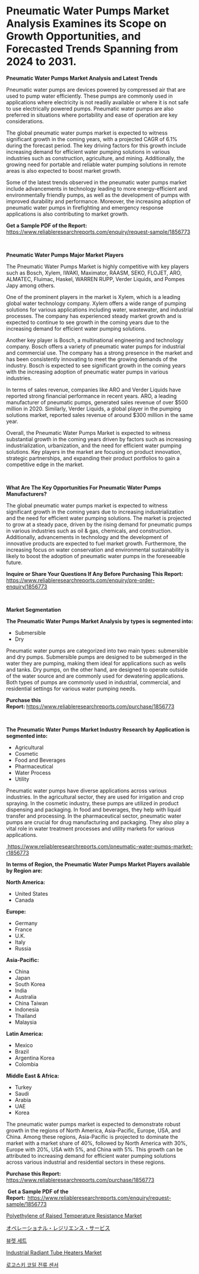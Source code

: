 <p><h1>Pneumatic Water Pumps Market Analysis Examines its Scope on Growth Opportunities, and Forecasted Trends Spanning from 2024 to 2031.</h1></p><p><strong>Pneumatic Water Pumps Market Analysis and Latest Trends</strong></p>
<p><p>Pneumatic water pumps are devices powered by compressed air that are used to pump water efficiently. These pumps are commonly used in applications where electricity is not readily available or where it is not safe to use electrically powered pumps. Pneumatic water pumps are also preferred in situations where portability and ease of operation are key considerations.</p><p>The global pneumatic water pumps market is expected to witness significant growth in the coming years, with a projected CAGR of 6.1% during the forecast period. The key driving factors for this growth include increasing demand for efficient water pumping solutions in various industries such as construction, agriculture, and mining. Additionally, the growing need for portable and reliable water pumping solutions in remote areas is also expected to boost market growth.</p><p>Some of the latest trends observed in the pneumatic water pumps market include advancements in technology leading to more energy-efficient and environmentally friendly pumps, as well as the development of pumps with improved durability and performance. Moreover, the increasing adoption of pneumatic water pumps in firefighting and emergency response applications is also contributing to market growth.</p></p>
<p><strong>Get a Sample PDF of the Report:&nbsp;</strong> <a href="https://www.reliableresearchreports.com/enquiry/request-sample/1856773">https://www.reliableresearchreports.com/enquiry/request-sample/1856773</a></p>
<p>&nbsp;</p>
<p><strong>Pneumatic Water Pumps Major Market Players</strong></p>
<p><p>The Pneumatic Water Pumps Market is highly competitive with key players such as Bosch, Xylem, IWAKI, Maximator, RAASM, SEKO, FLOJET, ARO, ALMATEC, Fluimac, Haskel, WARREN RUPP, Verder Liquids, and Pompes Japy among others. </p><p>One of the prominent players in the market is Xylem, which is a leading global water technology company. Xylem offers a wide range of pumping solutions for various applications including water, wastewater, and industrial processes. The company has experienced steady market growth and is expected to continue to see growth in the coming years due to the increasing demand for efficient water pumping solutions.</p><p>Another key player is Bosch, a multinational engineering and technology company. Bosch offers a variety of pneumatic water pumps for industrial and commercial use. The company has a strong presence in the market and has been consistently innovating to meet the growing demands of the industry. Bosch is expected to see significant growth in the coming years with the increasing adoption of pneumatic water pumps in various industries.</p><p>In terms of sales revenue, companies like ARO and Verder Liquids have reported strong financial performance in recent years. ARO, a leading manufacturer of pneumatic pumps, generated sales revenue of over $500 million in 2020. Similarly, Verder Liquids, a global player in the pumping solutions market, reported sales revenue of around $300 million in the same year.</p><p>Overall, the Pneumatic Water Pumps Market is expected to witness substantial growth in the coming years driven by factors such as increasing industrialization, urbanization, and the need for efficient water pumping solutions. Key players in the market are focusing on product innovation, strategic partnerships, and expanding their product portfolios to gain a competitive edge in the market.</p></p>
<p>&nbsp;</p>
<p><strong>What Are The Key Opportunities For Pneumatic Water Pumps Manufacturers?</strong></p>
<p><p>The global pneumatic water pumps market is expected to witness significant growth in the coming years due to increasing industrialization and the need for efficient water pumping solutions. The market is projected to grow at a steady pace, driven by the rising demand for pneumatic pumps in various industries such as oil & gas, chemicals, and construction. Additionally, advancements in technology and the development of innovative products are expected to fuel market growth. Furthermore, the increasing focus on water conservation and environmental sustainability is likely to boost the adoption of pneumatic water pumps in the foreseeable future.</p></p>
<p><strong>Inquire or Share Your Questions If Any Before Purchasing This Report:</strong> <a href="https://www.reliableresearchreports.com/enquiry/pre-order-enquiry/1856773">https://www.reliableresearchreports.com/enquiry/pre-order-enquiry/1856773</a></p>
<p>&nbsp;</p>
<p><strong>Market Segmentation</strong></p>
<p><strong>The Pneumatic Water Pumps Market Analysis by types is segmented into:</strong></p>
<p><ul><li>Submersible</li><li>Dry</li></ul></p>
<p><p>Pneumatic water pumps are categorized into two main types: submersible and dry pumps. Submersible pumps are designed to be submerged in the water they are pumping, making them ideal for applications such as wells and tanks. Dry pumps, on the other hand, are designed to operate outside of the water source and are commonly used for dewatering applications. Both types of pumps are commonly used in industrial, commercial, and residential settings for various water pumping needs.</p></p>
<p><strong>Purchase this Report:&nbsp;</strong><a href="https://www.reliableresearchreports.com/purchase/1856773">https://www.reliableresearchreports.com/purchase/1856773</a></p>
<p>&nbsp;</p>
<p><strong>The Pneumatic Water Pumps Market Industry Research by Application is segmented into:</strong></p>
<p><ul><li>Agricultural</li><li>Cosmetic</li><li>Food and Beverages</li><li>Pharmaceutical</li><li>Water Process</li><li>Utility</li></ul></p>
<p><p>Pneumatic water pumps have diverse applications across various industries. In the agricultural sector, they are used for irrigation and crop spraying. In the cosmetic industry, these pumps are utilized in product dispensing and packaging. In food and beverages, they help with liquid transfer and processing. In the pharmaceutical sector, pneumatic water pumps are crucial for drug manufacturing and packaging. They also play a vital role in water treatment processes and utility markets for various applications.</p></p>
<p><a href="https://www.reliableresearchreports.com/pneumatic-water-pumps-market-r1856773">&nbsp;https://www.reliableresearchreports.com/pneumatic-water-pumps-market-r1856773</a></p>
<p><strong>In terms of Region, the Pneumatic Water Pumps Market Players available by Region are:</strong></p>
<p>
    <p> <strong> North America: </strong>
        <ul>
            <li>United States</li>
            <li>Canada</li>
        </ul>
        </p> 
    <p> <strong> Europe: </strong>
        <ul>
            <li>Germany</li>
            <li>France</li>
            <li>U.K.</li>
            <li>Italy</li>
            <li>Russia</li>
        </ul>
        </p> 
    <p> <strong> Asia-Pacific: </strong>
        <ul>
            <li>China</li>
            <li>Japan</li>
            <li>South Korea</li>
            <li>India</li>
            <li>Australia</li>
            <li>China Taiwan</li>
            <li>Indonesia</li>
            <li>Thailand</li>
            <li>Malaysia</li>
        </ul>
        </p> 
    <p> <strong> Latin America: </strong>
        <ul>
            <li>Mexico</li>
            <li>Brazil</li>
            <li>Argentina Korea</li>
            <li>Colombia</li>
        </ul>
        </p> 
    <p> <strong> Middle East & Africa: </strong>
        <ul>
            <li>Turkey</li>
            <li>Saudi</li>
            <li>Arabia</li>
            <li>UAE</li>
            <li>Korea</li>
        </ul>
    </p>
    </p>
<p><p>The pneumatic water pumps market is expected to demonstrate robust growth in the regions of North America, Asia-Pacific, Europe, USA, and China. Among these regions, Asia-Pacific is projected to dominate the market with a market share of 40%, followed by North America with 30%, Europe with 20%, USA with 5%, and China with 5%. This growth can be attributed to increasing demand for efficient water pumping solutions across various industrial and residential sectors in these regions.</p></p>
<p><strong>Purchase this Report: </strong><a href="https://www.reliableresearchreports.com/purchase/1856773">https://www.reliableresearchreports.com/purchase/1856773</a></p>
<p>&nbsp;<strong>Get a Sample PDF of the Report:&nbsp;&nbsp;</strong><a href="https://www.reliableresearchreports.com/enquiry/request-sample/1856773">https://www.reliableresearchreports.com/enquiry/request-sample/1856773</a></p>
<p><strong></strong></p>
<p><p><a href="https://issuu.com/reportprime-2/docs/polyethylene-of-raised-temperature-resistance-mark">Polyethylene of Raised Temperature Resistance Market</a></p><p><a href="https://github.com/pepo3k/Market-Research-Report-List-1/blob/main/583592732416.md">オペレーショナル・レジリエンス・サービス</a></p><p><a href="https://medium.com/@estelwisozk1/%EB%B2%84%EB%A0%88%ED%8A%B8-%EC%84%B8%ED%8A%B8-%EC%8B%9C%EC%9E%A5-%EC%9D%B8%EC%82%AC%EC%9D%B4%ED%8A%B8-%EC%8B%9C%EC%9E%A5-%EB%8F%99%ED%96%A5-%EC%84%B1%EC%9E%A5-2024%EB%85%84%EB%B6%80%ED%84%B0-2031%EB%85%84%EA%B9%8C%EC%A7%80-%EC%98%88%EC%B8%A1%EB%90%9C-%EA%B2%83%EA%B9%8C%EC%A7%80-0c013e51a4c6">뷰렛 세트</a></p><p><a href="https://github.com/gamblestampleyjenny50m5sl6/Market-Research-Report-List-2/blob/main/industrial-radiant-tube-heaters-market.md">Industrial Radiant Tube Heaters Market</a></p><p><a href="https://medium.com/@sybleferry/rogowski-%EC%BD%94%EC%9D%BC-%EC%A0%84%EB%A5%98-%EC%84%BC%EC%84%9C-%EC%8B%9C%EC%9E%A5%EC%9D%80-%EC%8B%9C%EC%9E%A5-%EC%A0%90%EC%9C%A0%EC%9C%A8-%ED%81%AC%EA%B8%B0-%EB%B0%8F-2031%EB%85%84%EA%B9%8C%EC%A7%80-%EC%98%88%EC%83%81%EB%90%98%EB%8A%94-%EC%98%88%EC%B8%A1%EC%97%90-%EC%B4%88%EC%A0%90%EC%9D%84-%EB%A7%9E%EC%B6%A5%EB%8B%88%EB%8B%A4-6d384bd13a96">로고스키 코일 전류 센서</a></p></p>